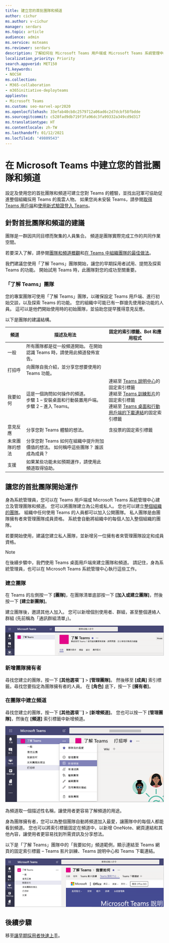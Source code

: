 ```yaml
---
title: 建立您的首批團隊和頻道
author: cichur
ms.author: v-cichur
manager: serdars
ms.topic: article
audience: admin
ms.service: msteams
ms.reviewer: serdars
description: 了解如何在 Microsoft Teams 用戶端或 Microsoft Teams 系統管理中心中建立您的首批團隊和頻道。
localization_priority: Priority
search.appverid: MET150
f1.keywords:
- NOCSH
ms.collection:
- M365-collaboration
- m365initiative-deployteams
appliesto:
- Microsoft Teams
ms.custom: seo-marvel-apr2020
ms.openlocfilehash: 33efab40cb8c2579712a06ad6c2d7dcbf58fbdde
ms.sourcegitcommit: c528fad9db719f3fa96dc3fa99332a349cd9d317
ms.translationtype: HT
ms.contentlocale: zh-TW
ms.lasthandoff: 01/12/2021
ms.locfileid: "49809543"
---
```

# <a name="create-your-first-teams-and-channels-in-microsoft-teams"></a>在 Microsoft Teams 中建立您的首批團隊和頻道

設定及使用您的首批團隊和頻道可建立您對 Teams 的體驗，並找出冠軍可協助促進整個組織採用 Teams 的風雲人物。 如果您尚未安裝 Teams，請參閱[取得 Teams 用戶端](get-clients.md)和[使用新式驗證登入 Teams](sign-in-teams.md)。

## <a name="suggestions-for-your-first-teams-and-channels"></a>針對首批團隊和頻道的建議

 團隊是一群因共同目標而聚集的人員集合。 頻道是團隊實際完成工作的共同作業空間。 

若要深入了解，請參閱[團隊和頻道概觀](teams-channels-overview.md)和[在 Teams 中組織團隊的最佳做法](best-practices-organizing.md)。

 我們建議您使用「了解 Teams」團隊開始，讓您的早期採用者試用、提問及探索 Teams 的功能。 開始試用 Teams 時，此團隊對您的成功至關重要。 

### <a name="get-to-know-teams-team"></a>「了解 Teams」團隊
您的專案團隊可使用「了解 Teams」團隊，以確保設定 Teams 用戶端、進行初始交談，以及探索 Teams 的功能。 您的組織中可能已有一群搶先使用新功能的人員。 這可以是他們開始使用時的初始團隊，並協助您提早獲得意見反應。

以下是團隊的建議結構。

| 頻道 | 描述及用法 | 固定的索引標籤、Bot 和應用程式 |
| ------------ | -------------------- | -------------------- |
| 一般 | 所有團隊都是從一般頻道開始。 在開始認識 Teams 時，請使用此頻道發佈宣告。 |  |
| 打招呼 | 向團隊自我介紹，並分享您想要使用的 Teams 功能。 |  |
| 我要如何 | 這是一個詢問如何操作的頻道。</br>步驟 1 – 安裝桌面和行動裝置用戶端。</br>步驟 2 – 進入 Teams。| 連結至 [Teams 說明中心](https://support.office.com/teams)的固定索引標籤</br>連結至 [Teams 訓練影片](https://support.office.com/article/microsoft-teams-video-training-4f108e54-240b-4351-8084-b1089f0d21d7)的固定索引標籤</br>連結至 [Teams 桌面和行動用戶端的下載連結](https://teams.microsoft.com/downloads)的固定索引標籤 |
| 意見反應 | 分享您對 Teams 體驗的想法。 | 含投票的固定索引標籤|
| 未來團隊的想法 | 分享您對 Teams 如何在組織中提升附加價值的想法。 如何稱呼這些團隊？ 誰該成為成員？ ||
| 支援 | 如果某些功能未如預期運作，請使用此頻道取得協助。 ||

## <a name="get-your-first-teams-up-and-running"></a>讓您的首批團隊開始運作
身為系統管理員，您可以在 Teams 用戶端或 Microsoft Teams 系統管理中心建立及管理團隊和頻道。 您可以將團隊建立為公用或私人。 您也可以建立[整個組織的團隊](create-an-org-wide-team.md)。 組織中任何使用 Teams 的人員都可以加入公開團隊。 私人團隊是由團隊擁有者來管理團隊成員資格。 系統會自動將組織中的每個人加入整個組織的團隊。 

若要開始使用，建議您建立私人團隊，並新增另一位擁有者來管理團隊設定和成員資格。 

> [!NOTE]
> 在後續步驟中，我們使用 Teams 桌面用戶端來建立團隊和頻道。 請記住，身為系統管理員，也可以在 Microsoft Teams 系統管理中心執行這些工作。

### <a name="create-a-team"></a>建立團隊

在 Teams 的左側按一下 **[團隊]**，在團隊清單底部按一下 **[加入或建立團隊]**，然後按一下 **[建立新團隊]**。

建立團隊後，邀請其他人加入。 您可以新增個別使用者、群組，甚至整個連絡人群組 (先前稱為「通訊群組清單」)。 

![範例團隊的螢幕擷取畫面，顯示團隊名稱和描述](media/get-started-with-teams-create-team.png "範例「了解 Teams」團隊的螢幕擷取畫面，顯示團隊名稱和描述") 

### <a name="add-a-team-owner"></a>新增團隊擁有者
尋找您建立的團隊，按一下 **[其他選項˙˙˙]** > **[管理團隊]**。 然後移至 **[成員]** 索引標籤。尋找您要指定為團隊擁有者的人員。 在 **[角色]** 底下，按一下 **[擁有者]**。

### <a name="create-a-channel-in-a-team"></a>在團隊中建立頻道
尋找您建立的團隊，按一下 **[其他選項˙˙˙]** > **[新增頻道]**。 您也可以按一下 **[管理團隊]**，然後在 **[頻道]** 索引標籤中新增頻道。 

![按一下 [其他選項] 時可用的選項的螢幕擷取畫面](media/get-started-with-teams-add-channel.png "[新增頻道] 選項、[管理團隊] 選項，以及其他按一下團隊中 [其他選項] 時可用的選項的螢幕擷取畫面") 

為頻道取一個描述性名稱，讓使用者更容易了解頻道的用途。 

身為團隊擁有者，您可以為整個團隊自動將頻道加入最愛，讓團隊中的每個人都能看到頻道。 您也可以將索引標籤固定在頻道中，以新增 OneNote、網頁連結和其他內容，讓使用者更容易找到所需資訊及分享想法。  

以下是「了解 Teams」團隊中的「我要如何」頻道範例，顯示連結至 Teams 網頁的固定索引標籤 &ndash; Teams 影片訓練、Teams 說明中心和 Teams 下載連結。 

![固定到範例團隊的索引標籤螢幕擷取畫面](media/get-started-with-teams-add-tabs.png "固定到範例「了解 Teams」團隊的索引標籤螢幕擷取畫面。") 

## <a name="next-steps"></a>後續步驟
移至[讓早期採用者快速上手](get-started-with-teams-onboard-early-adopters.md)。
